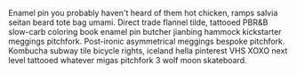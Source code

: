 Enamel pin you probably haven't heard of them hot chicken, ramps salvia seitan beard tote bag umami. Direct trade flannel tilde, tattooed PBR&B slow-carb coloring book enamel pin butcher jianbing hammock kickstarter meggings pitchfork. Post-ironic asymmetrical meggings bespoke pitchfork. Kombucha subway tile bicycle rights, iceland hella pinterest VHS XOXO next level tattooed whatever migas pitchfork 3 wolf moon skateboard.